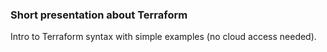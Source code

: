 
### Short presentation about Terraform

Intro to Terraform syntax with simple examples (no cloud access needed).

